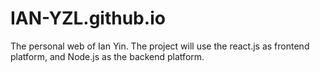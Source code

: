 # IAN-YZL.github.io
The personal web of Ian Yin. The project will use the react.js as frontend platform, and Node.js as the backend platform.